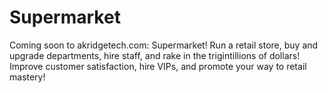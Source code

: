 # Supermarket
Coming soon to akridgetech.com: Supermarket! Run a retail store, buy and upgrade departments, hire staff, and rake in the trigintillions of dollars! Improve customer satisfaction, hire VIPs, and promote your way to retail mastery!
